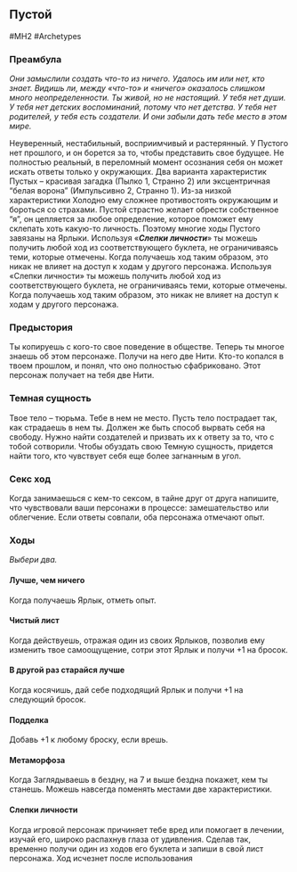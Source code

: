 ## **Пустой**

#MH2 #Archetypes 
### **Преамбула**

*Они замыслили создать что-то из ничего. Удалось им или нет, кто знает. Видишь ли, между «что-то» и «ничего» оказалось слишком много неопределенности. 
Ты живой, но не настоящий. У тебя нет души. У тебя нет детских воспоминаний, потому что нет детства. У тебя нет родителей, у тебя есть создатели. И они забыли дать тебе место в этом мире.*

Неуверенный, нестабильный, восприимчивый и растерянный. У Пустого нет прошлого, и он борется за то, чтобы представить свое будущее. Не полностью реальный, в переломный момент осознания себя он может искать ответы только у окружающих.
Два варианта характеристик Пустых – красивая загадка (Пылко 1, Странно 2) или эксцентричная “белая ворона” (Импульсивно 2, Странно 1). Из-за низкой характеристики Холодно ему сложнее противостоять окружающим и бороться со страхами.
Пустой страстно желает обрести собственное “я”, он цепляется за любое определение, которое поможет ему склепать хоть какую-то личность. Поэтому многие ходы Пустого завязаны на Ярлыки.
Используя «***Слепки личности***» ты можешь получить любой ход из соответствующего буклета, не ограничиваясь теми, которые отмечены. Когда получаешь ход таким образом, это никак не влияет на доступ к ходам у другого персонажа.
Используя «Слепки личности» ты можешь получить любой ход из соответствующего буклета, не ограничиваясь теми, которые отмечены. Когда получаешь ход таким образом, это никак не влияет на доступ к ходам у другого персонажа.

### **Предыстория**

Ты копируешь с кого-то свое поведение в обществе. Теперь ты многое знаешь об этом персонаже. Получи на него две Нити. 
Кто-то копался в твоем прошлом, и понял, что оно полностью сфабриковано. Этот персонаж получает на тебя две Нити.

### **Темная сущность**

Твое тело – тюрьма. Тебе в нем не место. Пусть тело пострадает так, как страдаешь в нем ты. Должен же быть способ вырвать себя на свободу. Нужно найти создателей и призвать их к ответу за то, что с тобой сотворили. Чтобы обуздать свою Темную сущность, придется найти того, кто чувствует себя еще более загнанным в угол.

### **Секс ход**

Когда занимаешься с кем-то сексом, в тайне друг от друга напишите, что чувствовали ваши персонажи в процессе: замешательство или облегчение. Если ответы совпали, оба персонажа отмечают опыт.

### **Ходы**
*Выбери два.*

#### Лучше, чем ничего
Когда получаешь Ярлык, отметь опыт. 

#### Чистый лист
Когда действуешь, отражая один из своих Ярлыков, позволив ему изменить твое самоощущение, сотри этот Ярлык и получи +1 на бросок.

#### В другой раз старайся лучше
Когда косячишь, дай себе подходящий Ярлык и получи +1 на следующий бросок. 

#### Подделка
Добавь +1 к любому броску, если врешь.

#### Метаморфоза 
Когда Заглядываешь в бездну, на 7 и выше бездна покажет, кем ты станешь. Можешь навсегда поменять местами две характеристики.

#### Слепки личности
Когда игровой персонаж причиняет тебе вред или помогает в лечении, изучай его, широко распахнув глаза от удивления. Сделав так, временно получи один из ходов его буклета и запиши в свой лист персонажа. Ход исчезнет после использования
